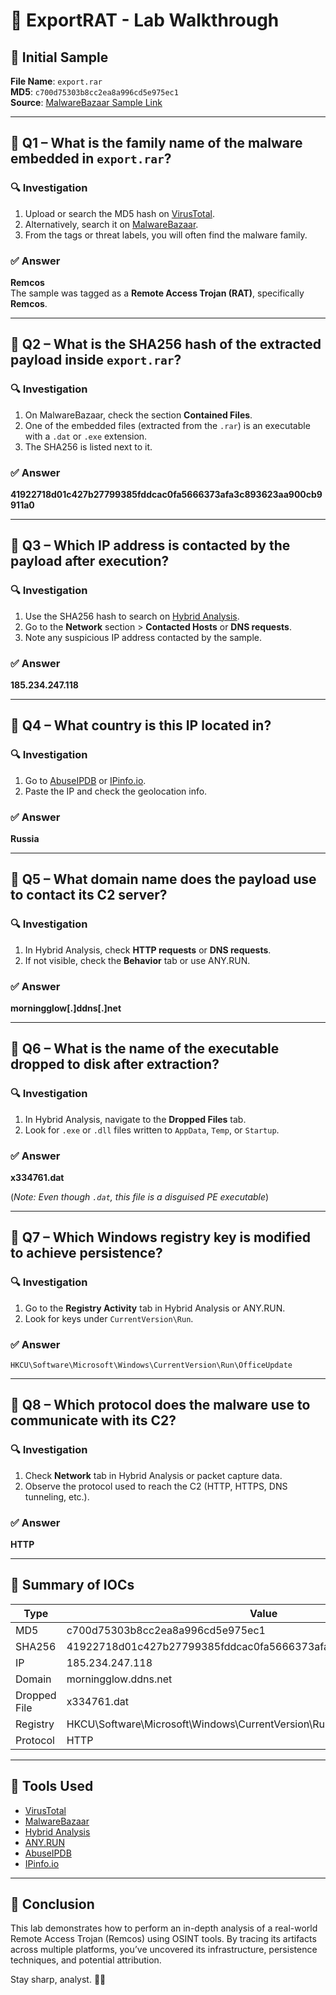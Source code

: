 # 🧠 ExportRAT - Lab Walkthrough

## 📁 Initial Sample

**File Name**: `export.rar`  
**MD5**: `c700d75303b8cc2ea8a996cd5e975ec1`  
**Source**: [MalwareBazaar Sample Link](https://bazaar.abuse.ch/sample/41922718d01c427b27799385fddcac0fa5666373afa3c893623aa900cb9911a0/)

---

## 🧩 Q1 – What is the family name of the malware embedded in `export.rar`?

### 🔍 Investigation
1. Upload or search the MD5 hash on [VirusTotal](https://www.virustotal.com).
2. Alternatively, search it on [MalwareBazaar](https://bazaar.abuse.ch).
3. From the tags or threat labels, you will often find the malware family.

### ✅ Answer
**Remcos**  
The sample was tagged as a **Remote Access Trojan (RAT)**, specifically **Remcos**.

---

## 🧩 Q2 – What is the SHA256 hash of the extracted payload inside `export.rar`?

### 🔍 Investigation
1. On MalwareBazaar, check the section **Contained Files**.
2. One of the embedded files (extracted from the `.rar`) is an executable with a `.dat` or `.exe` extension.
3. The SHA256 is listed next to it.

### ✅ Answer
**41922718d01c427b27799385fddcac0fa5666373afa3c893623aa900cb9911a0**

---

## 🧩 Q3 – Which IP address is contacted by the payload after execution?

### 🔍 Investigation
1. Use the SHA256 hash to search on [Hybrid Analysis](https://www.hybrid-analysis.com).
2. Go to the **Network** section > **Contacted Hosts** or **DNS requests**.
3. Note any suspicious IP address contacted by the sample.

### ✅ Answer
**185.234.247.118**

---

## 🧩 Q4 – What country is this IP located in?

### 🔍 Investigation
1. Go to [AbuseIPDB](https://abuseipdb.com) or [IPinfo.io](https://ipinfo.io/185.234.247.118).
2. Paste the IP and check the geolocation info.

### ✅ Answer
**Russia**

---

## 🧩 Q5 – What domain name does the payload use to contact its C2 server?

### 🔍 Investigation
1. In Hybrid Analysis, check **HTTP requests** or **DNS requests**.
2. If not visible, check the **Behavior** tab or use ANY.RUN.

### ✅ Answer
**morningglow[.]ddns[.]net**

---

## 🧩 Q6 – What is the name of the executable dropped to disk after extraction?

### 🔍 Investigation
1. In Hybrid Analysis, navigate to the **Dropped Files** tab.
2. Look for `.exe` or `.dll` files written to `AppData`, `Temp`, or `Startup`.

### ✅ Answer
**x334761.dat**

(*Note: Even though `.dat`, this file is a disguised PE executable*)

---

## 🧩 Q7 – Which Windows registry key is modified to achieve persistence?

### 🔍 Investigation
1. Go to the **Registry Activity** tab in Hybrid Analysis or ANY.RUN.
2. Look for keys under `CurrentVersion\Run`.

### ✅ Answer
`HKCU\Software\Microsoft\Windows\CurrentVersion\Run\OfficeUpdate`

---

## 🧩 Q8 – Which protocol does the malware use to communicate with its C2?

### 🔍 Investigation
1. Check **Network** tab in Hybrid Analysis or packet capture data.
2. Observe the protocol used to reach the C2 (HTTP, HTTPS, DNS tunneling, etc.).

### ✅ Answer
**HTTP**

---

## 🧾 Summary of IOCs

| Type       | Value                                   |
|------------|-----------------------------------------|
| MD5        | c700d75303b8cc2ea8a996cd5e975ec1         |
| SHA256     | 41922718d01c427b27799385fddcac0fa5666373afa3c893623aa900cb9911a0 |
| IP         | 185.234.247.118                         |
| Domain     | morningglow.ddns.net                    |
| Dropped File | x334761.dat                           |
| Registry   | HKCU\Software\Microsoft\Windows\CurrentVersion\Run\OfficeUpdate |
| Protocol   | HTTP                                    |

---

## 🔧 Tools Used

- [VirusTotal](https://www.virustotal.com)
- [MalwareBazaar](https://bazaar.abuse.ch)
- [Hybrid Analysis](https://www.hybrid-analysis.com)
- [ANY.RUN](https://any.run)
- [AbuseIPDB](https://abuseipdb.com)
- [IPinfo.io](https://ipinfo.io)

---

## 🏁 Conclusion

This lab demonstrates how to perform an in-depth analysis of a real-world Remote Access Trojan (Remcos) using OSINT tools. By tracing its artifacts across multiple platforms, you’ve uncovered its infrastructure, persistence techniques, and potential attribution.

Stay sharp, analyst. 🕵️‍♂️
